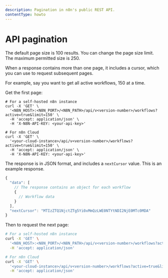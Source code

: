 ```yaml
---
description: Pagination in n8n's public REST API.
contentType: howto
---
```


# API pagination

The default page size is 100 results. You can change the page size limit. The maximum permitted size is 250.

When a response contains more than one page, it includes a cursor, which you can use to request subsequent pages.

For example, say you want to get all active workflows, 150 at a time.

Get the first page:

```shell
# For a self-hosted n8n instance
curl -X 'GET' \
  '<N8N_HOST>:<N8N_PORT>/<N8N_PATH>/api/v<version-number>/workflows?active=true&limit=150' \
  -H 'accept: application/json' \
  -H 'X-N8N-API-KEY: <your-api-key>'

# For n8n Cloud
curl -X 'GET' \
  '<your-cloud-instance>/api/v<version-number>/workflows?active=true&limit=150' \
  -H 'accept: application/json' \
  -H 'X-N8N-API-KEY: <your-api-key>'
```

The response is in JSON format, and includes a `nextCursor` value. This is an example response.

```js
{
  "data": [
    // The response contains an object for each workflow
    {
      // Workflow data
    }
  ],
  "nextCursor": "MTIzZTQ1NjctZTg5Yi0xMmQzLWE0NTYtNDI2NjE0MTc0MDA"
}
```

Then to request the next page:

```bash
# For a self-hosted n8n instance
curl -X 'GET' \
  '<N8N_HOST>:<N8N_PORT>/<N8N_PATH>/api/v<version-number>/workflows?active=true&limit=150&cursor=MTIzZTQ1NjctZTg5Yi0xMmQzLWE0NTYtNDI2NjE0MTc0MDA' \
  -H 'accept: application/json'

# For n8n Cloud
curl -X 'GET' \
  '<your-cloud-instance>/api/v<version-number>/workflows?active=true&limit=150&cursor=MTIzZTQ1NjctZTg5Yi0xMmQzLWE0NTYtNDI2NjE0MTc0MDA' \
  -H 'accept: application/json'
```
